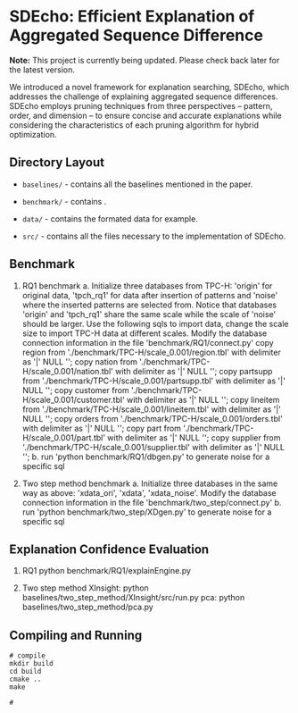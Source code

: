 # SDEcho: Efficient Explanation of Aggregated Sequence Difference 

**Note:** This project is currently being updated. Please check back later for the latest version.

We introduced a novel framework for explanation searching, SDEcho, which addresses the challenge of explaining aggregated sequence differences. SDEcho employs pruning techniques from three perspectives – pattern, order, and dimension – to ensure concise and accurate explanations while considering the characteristics of each pruning algorithm for hybrid optimization. 

## Directory Layout

- `baselines/` - contains all the baselines mentioned in the paper.

- `benchmark/` - contains .

- `data/` - contains the formated data for example.

- `src/` - contains all the files necessary to the implementation of SDEcho.

## Benchmark
1. RQ1 benchmark
    a. Initialize three databases from TPC-H: 'origin' for original data, 'tpch_rq1' for data after insertion of patterns and 'noise' where the inserted patterns are selected from. Notice that databases 'origin' and 'tpch_rq1' share the same scale while the scale of 'noise' should be larger. Use the following sqls to import data, change the scale size to import TPC-H data at different scales. Modify the database connection information in the file 'benchmark/RQ1/connect.py'
        copy region from './benchmark/TPC-H/scale_0.001/region.tbl' with delimiter as '|' NULL '';
        copy nation from './benchmark/TPC-H/scale_0.001/nation.tbl' with delimiter as '|' NULL '';
        copy partsupp from './benchmark/TPC-H/scale_0.001/partsupp.tbl' with delimiter as '|' NULL '';
        copy customer from './benchmark/TPC-H/scale_0.001/customer.tbl' with delimiter as '|' NULL '';
        copy lineitem from './benchmark/TPC-H/scale_0.001/lineitem.tbl' with delimiter as '|' NULL '';
        copy orders from './benchmark/TPC-H/scale_0.001/orders.tbl' with delimiter as '|' NULL '';
        copy part from './benchmark/TPC-H/scale_0.001/part.tbl' with delimiter as '|' NULL '';
        copy supplier from './benchmark/TPC-H/scale_0.001/supplier.tbl' with delimiter as '|' NULL '';
    b. run 'python benchmark/RQ1/dbgen.py' to generate noise for a specific sql

2. Two step method benchmark
    a. Initialize three databases in the same way as above: 'xdata_ori', 'xdata', 'xdata_noise'. Modify the database connection information in the file 'benchmark/two_step/connect.py'
    b. run 'python benchmark/two_step/XDgen.py' to generate noise for a specific sql


## Explanation Confidence Evaluation
1. RQ1
    python benchmark/RQ1/explainEngine.py

2. Two step method
    XInsight: python baselines/two_step_method/XInsight/src/run.py
    pca: python baselines/two_step_method/pca.py



## Compiling and Running

```
# compile
mkdir build
cd build
cmake ..
make

# 

```
